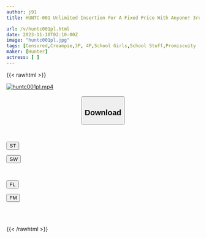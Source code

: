```yaml
---
author: j91
title: HUNTC-001 Unlimited Insertion For A Fixed Price With Anyone! 3rd Anniversary! 10 People Extra Large Version! As Long As You Pay A Fixed Monthly Fee, You Can Have Unlimited Insertions With Any Female Student Or Female Teacher At Your School!

url: /v/huntc001pl.html
date: 2023-11-10T02:10:00Z
image: "huntc001pl.jpg"
tags: [Censored,Creampie,3P, 4P,School Girls,School Stuff,Promiscuity	 ]
maker: [Hunter]
actress: [ ]
---
```



{{< rawhtml >}}

<div class="video" data-videoid="2oro27WxqxHQBo">
    <a href="javascript:;">
        <img src="https://my.j91.asia/v/huntc001pl.jpg" width="WIDTH" height="HEIGHT" alt="huntc001pl.mp4" loading="lazy">
    </a>
</div>

<script type="text/javascript" src="https://j91.asia/asset/on-demand-st.js"></script>

<br>
  <link rel="stylesheet" href="https://j91.asia/asset/bs5.css">
  
  <center>
  <button class="btn btn-primary" type="button" data-bs-toggle="collapse" data-bs-target=".multi-collapse" aria-expanded="false" aria-controls="multiCollapseExample1 multiCollapseExample2"><h2>Download</h2></button></center>
</p>
<div class="row">
  <div class="col">
    <div class="collapse multi-collapse" id="multiCollapseExample1">
      <div class="card card-body">
	      	      <br>
<div class="buttons">  
<p><a href="https://streamtape.to/v/2oro27WxqxHQBo" target="_blank"><button class="btn-hover color-3"><i class="fa fa-download"></i> ST</button></a></p>
<p><a href="https://sfastwish.com/kk22xapy2jpu" target="_blank"><button class="btn-hover color-2"><i class="fa fa-download"></i> SW</button></a></p></div>
    </div>
  </div>
</div>
  <div class="col">
    <div class="collapse multi-collapse" id="multiCollapseExample2">
      <div class="card card-body">
	      <br>
<div class="buttons">
<p><a href="https://fviplions.com/f/p8wkdkcytp4z" target="_blank"><button class="btn-hover color-9"><i class="fa fa-download"></i> FL</button></a></p>
<p><a href="https://filemoon.sx/d/depoverqgyp5" target="_blank"><button class="btn-hover color-8"><i class="fa fa-download"></i> FM</button></a></p></div>
<br><br>
      </div>
    </div>
  </div>
</div>

{{< /rawhtml >}}
